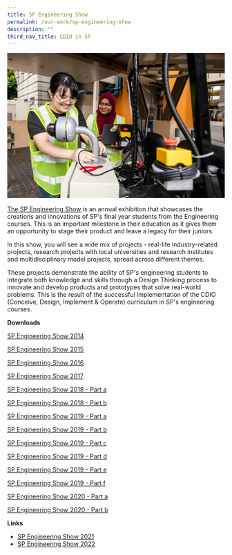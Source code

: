 ```yaml
---
title: SP Engineering Show
permalink: /our-work/sp-engineering-show
description: ""
third_nav_title: CDIO in SP
---
```

![](/images/engineering-show.jpg)

[The SP Engineering Show](https://www.sp.edu.sg/cls/sp-engineering-show) is an annual exhibition that showcases the creations and innovations of SP's final year students from the Engineering courses. This is an important milestone in their education as it gives them an opportunity to stage their product and leave a legacy for their juniors.

In this show, you will see a wide mix of projects - real-life industry-related projects, research projects with local universities and research institutes and multidisciplinary model projects, spread across different themes.

These projects demonstrate the ability of SP's engineering students to integrate both knowledge and skills through a Design Thinking process to innovate and develop products and prototypes that solve real-world problems. This is the result of the successful implementation of the CDIO (Conceive, Design, Implement & Operate) curriculum in SP's engineering courses.

**Downloads**

[SP Engineering Show 2014](/files/SPES2014.pdf)

[SP Engineering Show 2015](/files/SPES2015.pdf)

[SP Engineering Show 2016](/files/SPES2016.pdf)

[SP Engineering Show 2017](/files/SPES%202017.pdf)

[SP Engineering Show 2018 - Part a](/files/SPES2018a.pdf)

[SP Engineering Show 2018 - Part b](/files/SPES2018b.pdf)

[SP Engineering Show 2019 - Part a](/files/SPES2019a.pdf)

[SP Engineering Show 2019 - Part b](/files/SPES2019b.pdf)

[SP Engineering Show 2019 - Part c](/files/SPES2019c.pdf)

[SP Engineering Show 2019 - Part d](/files/SPES2019d.pdf)

[SP Engineering Show 2019 - Part e](/files/SPES2019e.pdf)

[SP Engineering Show 2019 - Part f](/files/SPES2019f.pdf)

[SP Engineering Show 2020 - Part a](/files/SPES2020a.pdf)

[SP Engineering Show 2020 - Part b](/files/SPES2020b.pdf)






**Links**

*  [SP Engineering Show 2021](https://industry.sp.edu.sg/department-tiearchive/sp-engineering-show-2021/)
*  [SP Engineering Show 2022](https://www.sp.edu.sg/cls/sp-engineering-show)